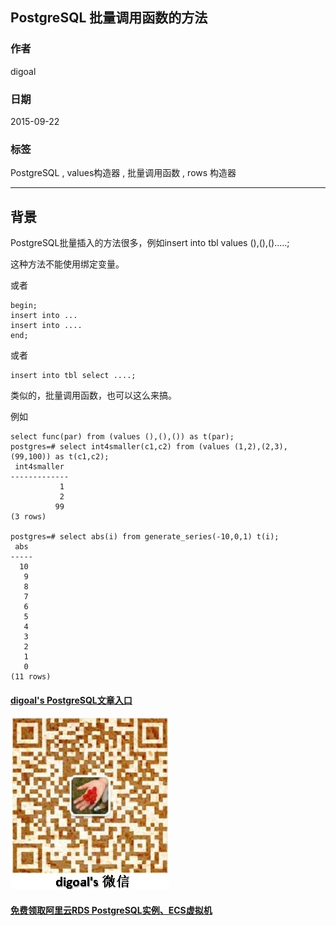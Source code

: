 ## PostgreSQL 批量调用函数的方法  
                                                                                                                 
### 作者                                                                                                
digoal                                                                                                
                                                                                                
### 日期                                                                                                 
2015-09-22                                                                                     
                                                                                                  
### 标签                                                                                                
PostgreSQL , values构造器 , 批量调用函数 , rows 构造器      
                                                                                                            
----                                                                                                            
                                                                                                             
## 背景                                     
PostgreSQL批量插入的方法很多，例如insert into tbl values (),(),().....;  
  
这种方法不能使用绑定变量。  
  
或者  
  
```  
begin;  
insert into ...  
insert into ....  
end;  
```  
  
或者  
  
```  
insert into tbl select ....;  
```  
  
类似的，批量调用函数，也可以这么来搞。  
  
例如  
  
```  
select func(par) from (values (),(),()) as t(par);  
postgres=# select int4smaller(c1,c2) from (values (1,2),(2,3),(99,100)) as t(c1,c2);  
 int4smaller   
-------------  
           1  
           2  
          99  
(3 rows)  
  
postgres=# select abs(i) from generate_series(-10,0,1) t(i);  
 abs   
-----  
  10  
   9  
   8  
   7  
   6  
   5  
   4  
   3  
   2  
   1  
   0  
(11 rows)  
```  
  
  
  
  
  
  
  
  
  
  
  
  
  
  
  
#### [digoal's PostgreSQL文章入口](https://github.com/digoal/blog/blob/master/README.md "22709685feb7cab07d30f30387f0a9ae")
  
  
![digoal's weixin](../pic/digoal_weixin.jpg "f7ad92eeba24523fd47a6e1a0e691b59")
  
  
  
  
  
  
  
  
#### [免费领取阿里云RDS PostgreSQL实例、ECS虚拟机](https://www.aliyun.com/database/postgresqlactivity "57258f76c37864c6e6d23383d05714ea")
  
